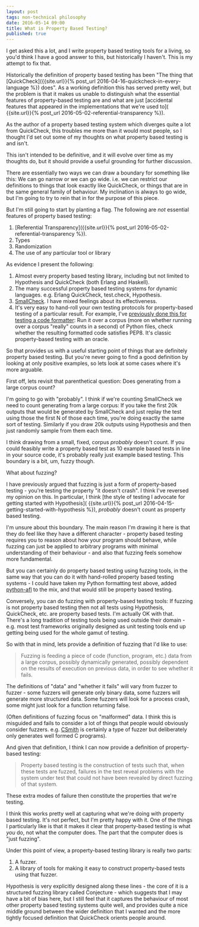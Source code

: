 ```yaml
---
layout: post
tags: non-technical philosophy
date: 2016-05-14 09:00
title: What is Property Based Testing?
published: true
---
```


I get asked this a lot, and I write property based testing tools for a living, so you'd think
I have a good answer to this, but historically I haven't. This is my attempt to fix that.

Historically the definition of property based testing has been "The thing that
[QuickCheck]({{site.url}}{% post_url 2016-04-16-quickcheck-in-every-language %}) does". As
a working definition this has served pretty well, but the problem is that it makes us unable
to distinguish what the essential features of property-based testing are and what are just
[accidental features that appeared in the implementations that we're used to](
 {{site.url}}{% post_url  2016-05-02-referential-transparency %}).

As the author of a property based testing system which diverges quite a lot from QuickCheck,
this troubles me more than it would most people, so I thought I'd set out some of my thoughts on
what property based testing is and isn't.

This isn't intended to be definitive, and it will evolve over time as my thoughts do, but
it should provide a useful grounding for further discussion.

<!--more-->

There are essentially two ways we can draw a boundary for something like this: We can go
narrow or we can go wide. i.e. we can restrict our definitions to things that look exactly
like QuickCheck, or things that are in the same general family of behaviour. My inclination
is always to go wide, but I'm going to try to rein that in for the purpose of this piece.

But I'm still going to start by planting a flag. The following are *not* essential features
of property based testing:

1. [Referential Transparency]({{site.url}}{% post_url  2016-05-02-referential-transparency %}).
2. Types
3. Randomization
4. The use of any particular tool or library

As evidence I present the following:

1. Almost every property based testing library, including but not limited to Hypothesis and
   QuickCheck (both Erlang and Haskell).
2. The many successful property based testing systems for dynamic languages. e.g. Erlang
   QuickCheck, test.check, Hypothesis.
3. [SmallCheck](https://hackage.haskell.org/package/smallcheck). I have mixed feelings about
   its effectiveness.
4. It's very easy to hand-roll your own testing protocols for property-based testing of a
   particular result. For example, I've [previously done this for testing a code formatter](
   http://www.drmaciver.com/2015/03/27-bugs-in-24-hours/): Run it over a corpus (more on
   whether running over a corpus "really" counts in a second) of Python files, check whether
   the resulting formatted code satisfies PEP8. It's classic property-based testing with an
   oracle.

So that provides us with a useful starting point of things that are definitely property based
testing. But you're never going to find a good definition by looking at only positive examples,
so lets look at some cases where it's more arguable.

First off, lets revisit that parenthetical question: Does generating from a large corpus count?

I'm going to go with "probably". I think if we're counting SmallCheck we need to count generating
from a large corpus: If you take the first 20k outputs that would be generated by SmallCheck
and just replay the test using those the first N of those each time, you're doing exactly the
same sort of testing. Similarly if you draw 20k outputs using Hypothesis and then just randomly
sample from them each time.

I think drawing from a small, fixed, corpus *probably* doesn't count. If you could feasibly
write a property based test as 10 example based tests in line in your source code, it's
probably really just example based testing. This boundary is a bit, um, fuzzy though.

What about fuzzing?

I have previously argued that fuzzing is just a form of property-based testing - you're testing
the property "it doesn't crash". I think I've reversed my opinion on this. In particular, I think
[the style of testing I advocate for getting started with Hypothesis](
 {{site.url}}{% post_url  2016-04-15-getting-started-with-hypothesis %}), *probably* doesn't
count as property based testing.

I'm unsure about this boundary. The main reason I'm drawing it here is that they do feel like
they have a different character - property based testing requires you to reason about how your
program should behave, while fuzzing can just be applied to arbitrary programs with minimal
understanding of their behaviour - and also that fuzzing feels somehow more fundamental.

But you can certainly do property based testing using fuzzing tools, in the same way that you
can do it with hand-rolled property based testing systems - I could have taken my Python formatting
test above, added [python-afl](https://bitbucket.org/jwilk/python-afl) to the mix, and
that would still be property based testing.

Conversely, you can do fuzzing with property-based testing tools: If fuzzing is not property
based testing then not all tests using Hypothesis, QuickCheck, etc. are property based tests.
I'm actually OK with that. There's a long tradition of testing tools being used outside their
domain - e.g. most test frameworks originally designed as unit testing tools end up getting
being used for the whole gamut of testing.

So with that in mind, lets provide a definition of fuzzing that I'd like to use:

> Fuzzing is feeding a piece of code (function, program, etc.) data from a large corpus, possibly
> dynamically generated, possibly dependent on the results of execution on previous data, in
> order to see whether it fails.

The definitions of "data" and "whether it fails" will vary from fuzzer to fuzzer - some fuzzers
will generate only binary data, some fuzzers will generate more structured data. Some fuzzers
will look for a process crash, some might just look for a function returning false.

(Often definitions of fuzzing focus on "malformed" data. I think this is misguided and fails
to consider a lot of things that people would obviously consider fuzzers. e.g. [CSmith](https://embed.cs.utah.edu/csmith/)
is certainly a type of fuzzer but deliberately only generates well formed C programs).

And given that definition, I think I can now provide a definition of property-based testing:

> Property based testing is the construction of tests such that, when these tests are fuzzed,
> failures in the test reveal problems with the system under test that could not have been
> revealed by direct fuzzing of that system.

These extra modes of failure then constitute the properties that we're testing.

I think this works pretty well at capturing what we're doing with property based testing. It's
not perfect, but I'm pretty happy with it. One of the things I particularly like is that it makes
it clear that property-based testing is what *you* do, not what the computer does. The part
that the computer does is "just fuzzing".

Under this point of view, a property-based testing library is really two parts:

1. A fuzzer.
2. A library of tools for making it easy to construct property-based tests using that fuzzer.

Hypothesis is very explicitly designed along these lines - the core of it is a structured
fuzzing library called Conjecture - which suggests that I may have a bit of bias here, but
I still feel that it captures the behaviour of most other property based testing systems
quite well, and provides quite a nice middle ground between the wider definition that I
wanted and the more tightly focused definition that QuickCheck orients people around.
